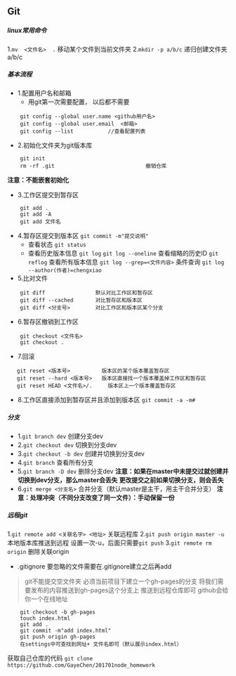 ## Git

##### linux常用命令
1.`mv  <文件名>  .`     移动某个文件到当前文件夹
2.`mkdir -p a/b/c`    递归创建文件夹a/b/c


##### 基本流程
- 1.配置用户名和邮箱
	-  用git第一次需要配置， 以后都不需要

```
	git config --global user.name <github用户名>
	git config --global user.email  <邮箱>
	git config --list 			//查看配置列表
```
- 2.初始化文件夹为git版本库

```
	git init
	rm -rf .git								撤销仓库
```

**注意：不能嵌套初始化**

-  3.工作区提交到暂存区
```
	git add .
	git add -A
	git add 文件名           
```

- 4.暂存区提交到版本区
	`git commit -m"提交说明"`
	 - 查看状态
	`git status`
	 - 查看历史版本信息
	`git log`
	`git log --oneline` 查看缩略的历史ID
	`git reflog`             查看所有版本信息
	`git log --grep=<文件内容>`      条件查询
	`git log --author(作者)=chengxiao`   
- 5.比对文件
```
	git diff                默认对比工作区和暂存区
	git diff --cached       对比暂存区和版本区
	git diff <分支号>        对比工作区和版本区某个分支
```
- 6.暂存区撤销到工作区
```
	git checkout <文件名>
	git checkout .
```
- 7.回滚
```
   git reset <版本号>          版本区的某个版本覆盖暂存区
   git reset --hard <版本号>   版本区直接找一个版本覆盖掉工作区和暂存区
   git reset HEAD <文件名>/.     版本区上一个版本覆盖暂存区
```
- 8.工作区直接添加到暂存区并且添加到版本区
 `git commit -a -m#`
##### 分支
- 1.`git branch dev`       创建分支dev
- 2.`git checkout dev`  切换到分支dev
- 3.`git checkout -b dev` 创建并切换到分支dev
- 4.`git branch`               查看所有分支
- 5.`git branch -D dev`   删除分支dev
 **注意：如果在master中未提交过就创建并切换到dev分支，那么master会丢失**
 **更改提交之前如果切换分支，则会丢失**
- 6.`git merge <分支名>`   合并分支（默认master是主干，用主干合并分支）
 **注意：处理冲突（不同分支改变了同一文件）：手动保留一份**
 
#####  远程git
1.`git remote add <关联名字> <地址>`  关联远程库
2.`git push origin master -u`        本地版本库推送到远程
设置一次-u，后面只需要`git push`
3.`git remote rm origin`                删除关联origin
- .gitignore    要忽略的文件需要在.gitignore建立之后再add
> git不能提交空文件夹
>  必须当前项目下建立一个gh-pages的分支
>  将我们需要发布的内容推送到gh-pages这个分支上
>  推送到远程仓库即可
> github会给你一个在线地址

```
	git checkout -b gh-pages
	touch index.html
	git add .
	git commit -m"add index.html"
	git push origin gh-pages
	在settings中可查找到网址+ 文件名即可（默认展示index.html）
```

获取自己仓库的代码
  `git clone https://github.com/GayeChen/201701node_homework`



